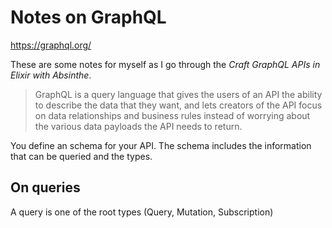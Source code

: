 # Notes on GraphQL

https://graphql.org/

These are some notes for myself as I go through the _Craft GraphQL APIs in Elixir with Absinthe_.

> GraphQL is a query language that gives the users of an API the ability to describe the data that they want, and lets creators of the API focus on data relationships and business rules instead of worrying about the various data payloads the API needs to return.

You define an schema for your API. The schema includes the information that can be queried and the types.



## On queries

A query is one of the root types  (Query, Mutation, Subscription)



